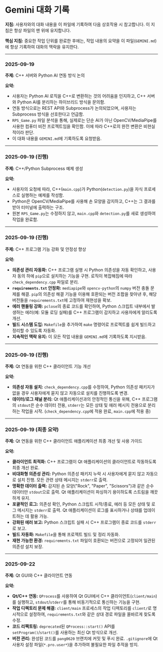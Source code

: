 # Gemini 대화 기록

**지침:** 사용자와의 대화 내용을 이 파일에 기록하여 다음 상호작용 시 참고합니다. 이 지침은 항상 파일의 맨 위에 유지합니다.

**핵심 지침:** 중요한 작업 단위를 완료한 후에는, 작업 내용의 요약을 이 파일(`GEMINI.md`)에 항상 기록하여 대화의 맥락을 유지한다.

---

### 2025-09-19

**주제:** C++ 서버와 Python AI 연동 방식 논의

**요약:**
*   사용자는 Python AI 로직을 C++로 변환하는 것의 어려움을 인지하고, C++ 서버와 Python AI를 분리하는 하이브리드 방식을 문의함.
*   연동 방식으로는 REST API와 Subprocess가 논의되었으며, 사용자는 Subprocess 방식을 선호한다고 언급함.
*   `RPS_Game.py` 파일 분석을 통해, 실제로는 단순 AI가 아닌 OpenCV/MediaPipe를 사용한 컴퓨터 비전 프로젝트임을 확인함. 이에 따라 C++로의 완전 변환은 비현실적이라 판단.
*   이 대화 내용을 `GEMINI.md`에 기록하도록 요청받음.

---

### 2025-09-19 (진행)

**주제:** C++/Python Subprocess 예제 생성

**요약:**
*   사용자의 요청에 따라, C++(`main.cpp`)가 Python(`detection.py`)을 자식 프로세스로 실행하는 예제를 작성함.
*   Python은 OpenCV/MediaPipe를 사용해 손 모양을 감지하고, C++는 그 결과를 받아 터미널에 출력하는 구조.
*   원본 `RPS_Game.py`는 수정하지 않고, `main.cpp`와 `detection.py`를 새로 생성하여 작업을 완료함.

---

### 2025-09-19 (진행)

**주제:** C++ 프로그램 기능 강화 및 안정성 향상

**요약:**
*   **의존성 관리 자동화:** C++ 프로그램 실행 시 Python 의존성을 자동 확인하고, 사용자 동의 하에 `pip`으로 설치하는 기능을 구현. 로직이 복잡해짐에 따라 `check_dependency.cpp` 파일로 분리.
*   **`requirements.txt` 안정화:** `mediapipe`와 `opencv-python`의 `numpy` 버전 충돌 문제를 해결. `pip`의 의존성 해결 기능을 이용해 호환되는 버전 조합을 찾아낸 후, 해당 버전들을 `requirements.txt`에 고정하여 재현성을 확보.
*   **에러 핸들링 강화:** `pclose`의 종료 코드를 확인하여, Python 스크립트 내부에서 발생하는 에러(예: 모듈 로딩 실패)를 C++ 프로그램이 감지하고 사용자에게 알리도록 개선.
*   **빌드 시스템 도입:** `Makefile`을 추가하여 `make` 명령어로 프로젝트를 쉽게 빌드하고 정리할 수 있도록 자동화.
*   **지속적인 맥락 유지:** 이 모든 작업 내용을 `GEMINI.md`에 기록하도록 지시받음.

---

### 2025-09-19 (진행)

**주제:** Qt 연동을 위한 C++ 클라이언트 기능 개선

**요약:**
*   **의존성 자동 설치:** `check_dependency.cpp`를 수정하여, Python 의존성 패키지가 없을 경우 사용자에게 묻지 않고 자동으로 설치를 진행하도록 변경.
*   **데이터/로그 채널 분리:** Qt 애플리케이션과의 안정적인 통신을 위해, C++ 프로그램의 `stdout`은 순수 데이터 전용, `stderr`는 모든 상태 및 에러 메시지 전용으로 분리하는 작업을 시작. (`check_dependency.cpp`에 적용 완료, `main.cpp`에 적용 중)

---

### 2025-09-19 (최종 요약)

**주제:** Qt 연동을 위한 C++ 클라이언트 애플리케이션 최종 개선 및 사용 가이드

**요약:**
*   **클라이언트 최적화:** C++ 프로그램이 Qt 애플리케이션의 클라이언트로 작동하도록 최종 개선 완료.
*   **비대화형 의존성 관리:** Python 의존성 패키지 누락 시 사용자에게 묻지 않고 자동으로 설치 진행. 모든 관련 상태 메시지는 `stderr`로 출력.
*   **명확한 데이터 출력:** 감지된 손 모양("Rock", "Paper", "Scissors")과 같은 순수 데이터만 `stdout`으로 출력. Qt 애플리케이션이 파싱하기 용이하도록 스트림을 깨끗하게 유지.
*   **포괄적인 로그:** 의존성 확인, Python 스크립트 시작/종료, 에러 등 모든 상태 및 로그 메시지는 `stderr`로 출력. Qt 애플리케이션이 로그를 표시하거나 상태를 업데이트하는 데 활용 가능.
*   **강화된 에러 보고:** Python 스크립트 실패 시 C++ 프로그램이 종료 코드를 `stderr`로 보고.
*   **빌드 자동화:** `Makefile`을 통해 프로젝트 빌드 및 정리 자동화.
*   **재현 가능한 환경:** `requirements.txt` 파일이 호환되는 버전으로 고정되어 일관된 의존성 설치 보장.

---

### 2025-09-22

**주제:** Qt GUI와 C++ 클라이언트 연동

**요약:**
*   **Qt/C++ 연동:** `QProcess`를 사용하여 Qt GUI에서 C++ 클라이언트(`client/main`)를 실행하고, `stdout`/`stderr`를 통해 비동기적으로 통신하는 기능을 구현.
*   **작업 디렉토리 문제 해결:** `client/main` 프로세스의 작업 디렉토리를 `client/`로 명시적으로 설정하여, `requirements.txt`와 같은 상대 경로 파일을 올바르게 찾도록 수정.
*   **코드 리팩토링:** `deprecated`된 `QProcess::start()` API를 `setProgram()`/`start()`를 사용하는 최신 Qt 방식으로 개선.
*   **버전 관리:** 완성된 코드를 `pang0620` 브랜치에 커밋 및 푸시 완료. `.gitignore`에 Qt 사용자 설정 파일(`*.pro.user*`)을 추가하여 불필요한 파일 추적을 방지.